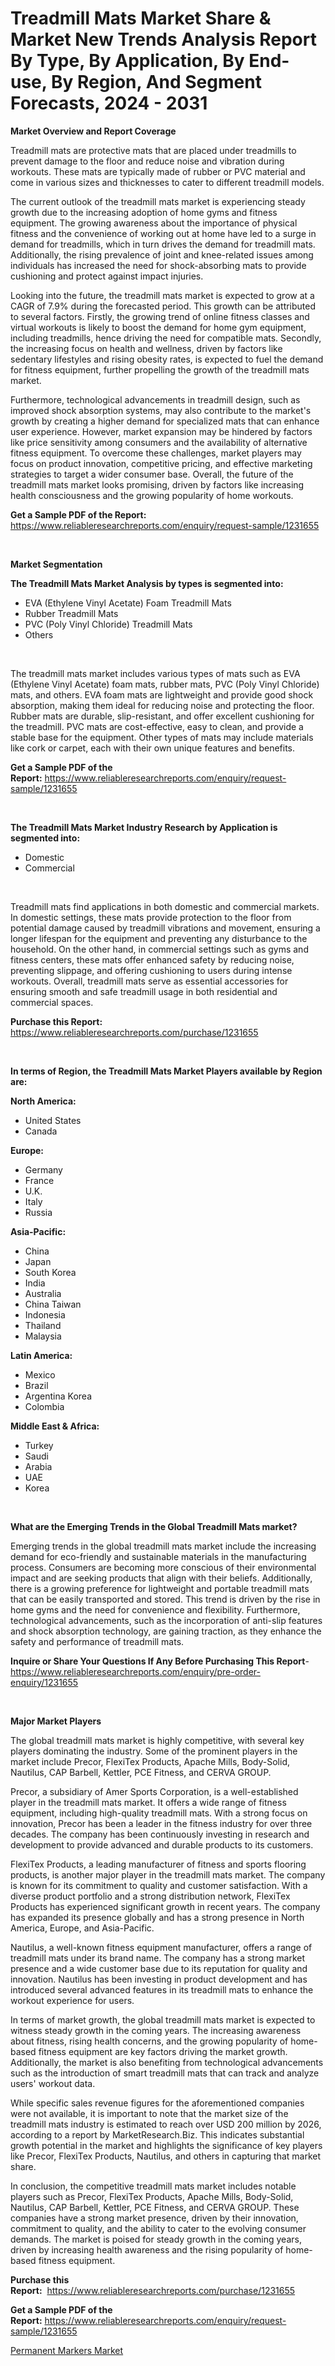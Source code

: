 <p><h1>Treadmill Mats Market Share & Market New Trends Analysis Report By Type, By Application, By End-use, By Region, And Segment Forecasts, 2024 - 2031</h1></p><p><strong>Market Overview and Report Coverage</strong></p>
<p><p>Treadmill mats are protective mats that are placed under treadmills to prevent damage to the floor and reduce noise and vibration during workouts. These mats are typically made of rubber or PVC material and come in various sizes and thicknesses to cater to different treadmill models.</p><p>The current outlook of the treadmill mats market is experiencing steady growth due to the increasing adoption of home gyms and fitness equipment. The growing awareness about the importance of physical fitness and the convenience of working out at home have led to a surge in demand for treadmills, which in turn drives the demand for treadmill mats. Additionally, the rising prevalence of joint and knee-related issues among individuals has increased the need for shock-absorbing mats to provide cushioning and protect against impact injuries.</p><p>Looking into the future, the treadmill mats market is expected to grow at a CAGR of 7.9% during the forecasted period. This growth can be attributed to several factors. Firstly, the growing trend of online fitness classes and virtual workouts is likely to boost the demand for home gym equipment, including treadmills, hence driving the need for compatible mats. Secondly, the increasing focus on health and wellness, driven by factors like sedentary lifestyles and rising obesity rates, is expected to fuel the demand for fitness equipment, further propelling the growth of the treadmill mats market.</p><p>Furthermore, technological advancements in treadmill design, such as improved shock absorption systems, may also contribute to the market's growth by creating a higher demand for specialized mats that can enhance user experience. However, market expansion may be hindered by factors like price sensitivity among consumers and the availability of alternative fitness equipment. To overcome these challenges, market players may focus on product innovation, competitive pricing, and effective marketing strategies to target a wider consumer base. Overall, the future of the treadmill mats market looks promising, driven by factors like increasing health consciousness and the growing popularity of home workouts.</p></p>
<p><strong>Get a Sample PDF of the Report:</strong> <a href="https://www.reliableresearchreports.com/enquiry/request-sample/1231655">https://www.reliableresearchreports.com/enquiry/request-sample/1231655</a></p>
<p>&nbsp;</p>
<p><strong>Market Segmentation</strong></p>
<p><strong>The Treadmill Mats Market Analysis by types is segmented into:</strong></p>
<p><ul><li>EVA (Ethylene Vinyl Acetate) Foam Treadmill Mats</li><li>Rubber Treadmill Mats</li><li>PVC (Poly Vinyl Chloride) Treadmill Mats</li><li>Others</li></ul></p>
<p>&nbsp;</p>
<p><p>The treadmill mats market includes various types of mats such as EVA (Ethylene Vinyl Acetate) foam mats, rubber mats, PVC (Poly Vinyl Chloride) mats, and others. EVA foam mats are lightweight and provide good shock absorption, making them ideal for reducing noise and protecting the floor. Rubber mats are durable, slip-resistant, and offer excellent cushioning for the treadmill. PVC mats are cost-effective, easy to clean, and provide a stable base for the equipment. Other types of mats may include materials like cork or carpet, each with their own unique features and benefits.</p></p>
<p><strong>Get a Sample PDF of the Report:</strong>&nbsp;<a href="https://www.reliableresearchreports.com/enquiry/request-sample/1231655">https://www.reliableresearchreports.com/enquiry/request-sample/1231655</a></p>
<p>&nbsp;</p>
<p><strong>The Treadmill Mats Market Industry Research by Application is segmented into:</strong></p>
<p><ul><li>Domestic</li><li>Commercial</li></ul></p>
<p>&nbsp;</p>
<p><p>Treadmill mats find applications in both domestic and commercial markets. In domestic settings, these mats provide protection to the floor from potential damage caused by treadmill vibrations and movement, ensuring a longer lifespan for the equipment and preventing any disturbance to the household. On the other hand, in commercial settings such as gyms and fitness centers, these mats offer enhanced safety by reducing noise, preventing slippage, and offering cushioning to users during intense workouts. Overall, treadmill mats serve as essential accessories for ensuring smooth and safe treadmill usage in both residential and commercial spaces.</p></p>
<p><strong>Purchase this Report:</strong>&nbsp; <a href="https://www.reliableresearchreports.com/purchase/1231655">https://www.reliableresearchreports.com/purchase/1231655</a></p>
<p>&nbsp;</p>
<p><strong>In terms of Region, the Treadmill Mats Market Players available by Region are:</strong></p>
<p>
    <p> <strong> North America: </strong>
        <ul>
            <li>United States</li>
            <li>Canada</li>
        </ul>
        </p> 
    <p> <strong> Europe: </strong>
        <ul>
            <li>Germany</li>
            <li>France</li>
            <li>U.K.</li>
            <li>Italy</li>
            <li>Russia</li>
        </ul>
        </p> 
    <p> <strong> Asia-Pacific: </strong>
        <ul>
            <li>China</li>
            <li>Japan</li>
            <li>South Korea</li>
            <li>India</li>
            <li>Australia</li>
            <li>China Taiwan</li>
            <li>Indonesia</li>
            <li>Thailand</li>
            <li>Malaysia</li>
        </ul>
        </p> 
    <p> <strong> Latin America: </strong>
        <ul>
            <li>Mexico</li>
            <li>Brazil</li>
            <li>Argentina Korea</li>
            <li>Colombia</li>
        </ul>
        </p> 
    <p> <strong> Middle East & Africa: </strong>
        <ul>
            <li>Turkey</li>
            <li>Saudi</li>
            <li>Arabia</li>
            <li>UAE</li>
            <li>Korea</li>
        </ul>
    </p>
    </p>
<p>&nbsp;</p>
<p><strong>What are the Emerging Trends in the Global Treadmill Mats market?</strong></p>
<p><p>Emerging trends in the global treadmill mats market include the increasing demand for eco-friendly and sustainable materials in the manufacturing process. Consumers are becoming more conscious of their environmental impact and are seeking products that align with their beliefs. Additionally, there is a growing preference for lightweight and portable treadmill mats that can be easily transported and stored. This trend is driven by the rise in home gyms and the need for convenience and flexibility. Furthermore, technological advancements, such as the incorporation of anti-slip features and shock absorption technology, are gaining traction, as they enhance the safety and performance of treadmill mats.</p></p>
<p><strong>Inquire or Share Your Questions If Any Before Purchasing This Report</strong>- <a href="https://www.reliableresearchreports.com/enquiry/pre-order-enquiry/1231655">https://www.reliableresearchreports.com/enquiry/pre-order-enquiry/1231655</a></p>
<p>&nbsp;</p>
<p><strong>Major Market Players</strong></p>
<p><p>The global treadmill mats market is highly competitive, with several key players dominating the industry. Some of the prominent players in the market include Precor, FlexiTex Products, Apache Mills, Body-Solid, Nautilus, CAP Barbell, Kettler, PCE Fitness, and CERVA GROUP.</p><p>Precor, a subsidiary of Amer Sports Corporation, is a well-established player in the treadmill mats market. It offers a wide range of fitness equipment, including high-quality treadmill mats. With a strong focus on innovation, Precor has been a leader in the fitness industry for over three decades. The company has been continuously investing in research and development to provide advanced and durable products to its customers.</p><p>FlexiTex Products, a leading manufacturer of fitness and sports flooring products, is another major player in the treadmill mats market. The company is known for its commitment to quality and customer satisfaction. With a diverse product portfolio and a strong distribution network, FlexiTex Products has experienced significant growth in recent years. The company has expanded its presence globally and has a strong presence in North America, Europe, and Asia-Pacific.</p><p>Nautilus, a well-known fitness equipment manufacturer, offers a range of treadmill mats under its brand name. The company has a strong market presence and a wide customer base due to its reputation for quality and innovation. Nautilus has been investing in product development and has introduced several advanced features in its treadmill mats to enhance the workout experience for users.</p><p>In terms of market growth, the global treadmill mats market is expected to witness steady growth in the coming years. The increasing awareness about fitness, rising health concerns, and the growing popularity of home-based fitness equipment are key factors driving the market growth. Additionally, the market is also benefiting from technological advancements such as the introduction of smart treadmill mats that can track and analyze users' workout data.</p><p>While specific sales revenue figures for the aforementioned companies were not available, it is important to note that the market size of the treadmill mats industry is estimated to reach over USD 200 million by 2026, according to a report by MarketResearch.Biz. This indicates substantial growth potential in the market and highlights the significance of key players like Precor, FlexiTex Products, Nautilus, and others in capturing that market share.</p><p>In conclusion, the competitive treadmill mats market includes notable players such as Precor, FlexiTex Products, Apache Mills, Body-Solid, Nautilus, CAP Barbell, Kettler, PCE Fitness, and CERVA GROUP. These companies have a strong market presence, driven by their innovation, commitment to quality, and the ability to cater to the evolving consumer demands. The market is poised for steady growth in the coming years, driven by increasing health awareness and the rising popularity of home-based fitness equipment.</p></p>
<p><strong>Purchase this Report:</strong>&nbsp;&nbsp;<a href="https://www.reliableresearchreports.com/purchase/1231655">https://www.reliableresearchreports.com/purchase/1231655</a></p>
<p></p>
<p><strong>Get a Sample PDF of the Report:</strong>&nbsp;<a href="https://www.reliableresearchreports.com/enquiry/request-sample/1231655">https://www.reliableresearchreports.com/enquiry/request-sample/1231655</a></p>
<p><p><a href="https://github.com/PeterParrish5/Market-Research-Report-List-2/blob/main/permanent-markers-market.md">Permanent Markers Market</a></p></p>